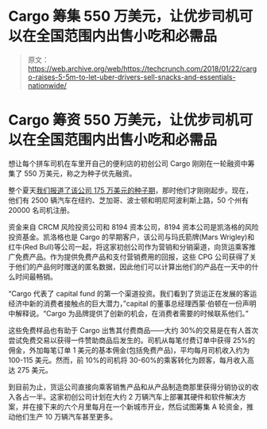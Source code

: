 # Cargo 筹集 550 万美元，让优步司机可以在全国范围内出售小吃和必需品 

> 原文：<https://web.archive.org/web/https://techcrunch.com/2018/01/22/cargo-raises-5-5m-to-let-uber-drivers-sell-snacks-and-essentials-nationwide/>

# Cargo 筹资 550 万美元，让优步司机可以在全国范围内出售小吃和必需品

想让每个拼车司机在车里开自己的便利店的初创公司 Cargo 刚刚在一轮融资中筹集了 550 万美元，称之为种子优先融资。

整个夏天[我们报道了该公司 175 万美元的种子期](https://web.archive.org/web/20221007161151/https://beta.techcrunch.com/2017/07/20/cargo-wants-to-put-a-vending-machine-in-every-uber/)，那时他们才刚刚起步。现在，他们有 2500 辆汽车在纽约、芝加哥、波士顿和明尼阿波利斯上路，50 个州有 20000 名司机注册。

资金来自 CRCM 风险投资公司和 8194 资本公司，8194 资本公司是凯洛格的风险投资基金。凯洛格也是 Cargo 的早期客户，该公司与玛氏箭牌(Mars Wrigley)和红牛(Red Bull)等公司一起，将这家初创公司作为营销和分销渠道，向货运乘客推广免费产品。作为提供免费产品和支付营销费用的回报，这些 CPG 公司获得了关于他们的产品何时赠送的匿名数据，因此他们可以计算出他们的产品在一天中的什么时间最畅销。

“Cargo 代表了 capital fund 的第一个渠道投资。我们看到了货运正在发展的客运经济中新的消费者接触点的巨大潜力，”capital 的董事总经理西蒙·伯顿在一份声明中解释说。“Cargo 为品牌提供了创新的机会，在消费者需要的时候联系他们。”

这些免费样品也有助于 Cargo 出售其付费商品——大约 30%的交易是在有人首次尝试免费交易以获得一件赞助商品后发生的。司机从每笔付费订单中获得 25%的佣金，外加每笔订单 1 美元的基本佣金(包括免费产品)，平均每月司机收入约为 100-115 美元。然而，前 10%的司机将 30-60%的乘客转化为顾客，每月收入高达 275 美元。

到目前为止，货运公司直接向乘客销售产品和从产品制造商那里获得分销协议的收入各占一半。这家初创公司计划在大约 2 万辆汽车上部署其硬件和软件解决方案，并在接下来的六个月里每月在一个新城市开业，然后试图筹集 A 轮资金，推动他们生产 10 万辆汽车甚至更多。